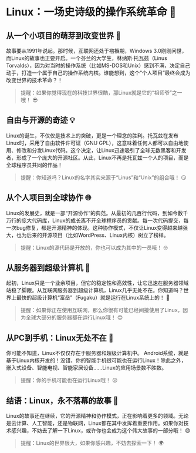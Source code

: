 

# Linux：一场史诗级的操作系统革命 🚀

## 从一个小项目的萌芽到改变世界 🌱

故事要从1991年说起。那时候，互联网还处于襁褓期，Windows 3.0刚刚问世，而Linux的故事也正要开启。一个芬兰的大学生，林纳斯·托瓦兹（Linus Torvalds），因为对当时的操作系统（比如MS-DOS和Unix）感到不满，决定自己动手，打造一个属于自己的操作系统内核。谁能想到，这个“个人项目”最终会成为改变世界的技术革命？！

> 提醒：如果你觉得现在的科技世界很酷，那Linux就是它的“祖师爷”之一哦！ 😎

## 自由与开源的奇迹 💡

Linux的诞生，不仅仅是技术上的突破，更是一个理念的胜利。托瓦兹在发布Linux时，采用了自由软件许可证（GNU GPL），这意味着任何人都可以自由地使用、修改和分发Linux代码。这个决定，让Linux迅速吸引了全球无数黑客和开发者，形成了一个庞大的开源社区。从此，Linux不再是托瓦兹一个人的项目，而是全球程序员共同的作品！

> 提醒：你知道吗？Linux的名字其实来源于“Linus”和“Unix”的组合哦！ 😏

## 从个人项目到全球协作 🌐

Linux的发展史，就是一部“开源协作”的典范。从最初的几百行代码，到如今数千万行的庞大代码库，Linux的成长离不开全球程序员的贡献。每一次代码提交，每一次bug修复，都是开源精神的体现。这种协作模式，不仅让Linux变得越来越强大，也为后来的开源项目（比如WordPress、Linux内核）树立了榜样。

> 提醒：Linux的源代码是开放的，你也可以成为其中的一员哦！ 🤓

## 从服务器到超级计算机 🚀

起初，Linux只是一个业余项目，但它的稳定性和高效性，让它迅速在服务器领域站稳了脚跟。从互联网服务器到超级计算机，Linux几乎无处不在。你知道吗？世界上最快的超级计算机“富岳”（Fugaku）就是运行在Linux系统上的！ 🌟

> 提醒：如果你正在使用互联网，那么你很有可能已经间接使用了Linux，因为全球大部分的服务器都在运行Linux哦！ 😊

## 从PC到手机：Linux无处不在 📱

你可能不知道，Linux不仅仅存在于服务器和超级计算机中。 Android系统，就是基于Linux内核开发的！没错，你的智能手机很可能也在运行Linux！除此之外，嵌入式设备、智能电视、智能家居设备……Linux的应用场景数不胜数。

> 提醒：你的手机可能也在运行Linux哦！ 😲

## 结语：Linux，永不落幕的故事 🌟

Linux的故事还在继续，它的开源精神和协作模式，正在影响着更多的领域。无论是云计算、人工智能，还是物联网，Linux都在其中发挥着重要作用。如果你对技术感兴趣，不妨去了解一下Linux，或许你也会成为这个伟大故事的一部分哦！ 😄

> 提醒：Linux的世界很大，如果你感兴趣，不妨去探索一下！ 🌍